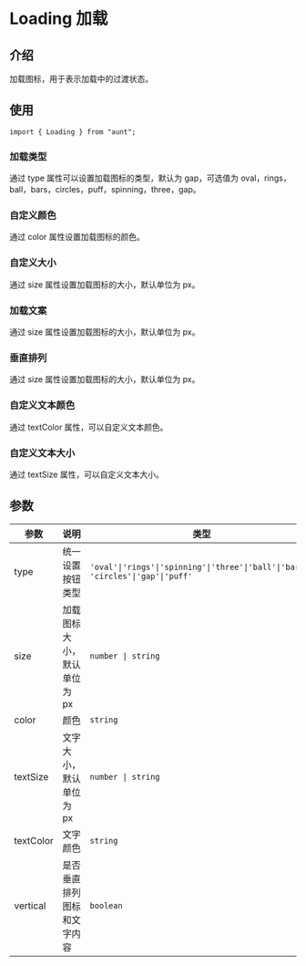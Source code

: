 # Loading 加载

<code src="./demos/demo.tsx" hidden></code>

## 介绍

加载图标，用于表示加载中的过渡状态。

## 使用

```tsx
import { Loading } from "aunt";
```

### 加载类型

通过 type 属性可以设置加载图标的类型，默认为 gap，可选值为 oval，rings，ball，bars，circles，puff，spinning，three，gap。
<code src="./demos/demo-type.tsx" ></code>

### 自定义颜色

通过 color 属性设置加载图标的颜色。
<code src="./demos/demo-color.tsx" ></code>

### 自定义大小

通过 size 属性设置加载图标的大小，默认单位为 px。
<code src="./demos/demo-size.tsx" ></code>

### 加载文案

通过 size 属性设置加载图标的大小，默认单位为 px。
<code src="./demos/demo-text.tsx" ></code>

### 垂直排列

通过 size 属性设置加载图标的大小，默认单位为 px。
<code src="./demos/demo-vertical.tsx" ></code>

### 自定义文本颜色

通过 textColor 属性，可以自定义文本颜色。
<code src="./demos/demo-textColor.tsx" ></code>

### 自定义文本大小

通过 textSize 属性，可以自定义文本大小。
<code src="./demos/demo-textSize.tsx" ></code>

<code src="./demos/demo-all.tsx" inline></code>

## 参数

| 参数      | 说明                        | 类型                                                                              | 默认值    |
| --------- | --------------------------- | --------------------------------------------------------------------------------- | --------- |
| type      | 统一设置按钮类型            | `'oval'\|'rings'\|'spinning'\|'three'\|'ball'\|'bars'\| 'circles'\|'gap'\|'puff'` | `gap`     |
| size      | 加载图标大小，默认单位为 px | `number \| string`                                                                | `30px`    |
| color     | 颜色                        | `string`                                                                          | `-`       |
| textSize  | 文字大小，默认单位为 px     | `number \| string`                                                                | `14px`    |
| textColor | 文字颜色                    | `string`                                                                          | `#4e5969` |
| vertical  | 是否垂直排列图标和文字内容  | `boolean`                                                                         | `false`   |
